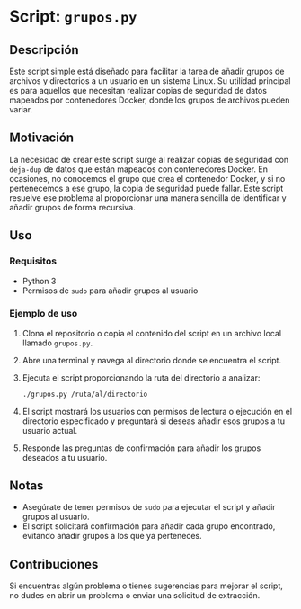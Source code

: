 # Script: `grupos.py`

## Descripción

Este script simple está diseñado para facilitar la tarea de añadir grupos de archivos y directorios a un usuario en un sistema Linux. Su utilidad principal es para aquellos que necesitan realizar copias de seguridad de datos mapeados por contenedores Docker, donde los grupos de archivos pueden variar.

## Motivación

La necesidad de crear este script surge al realizar copias de seguridad con `deja-dup` de datos que están mapeados con contenedores Docker. En ocasiones, no conocemos el grupo que crea el contenedor Docker, y si no pertenecemos a ese grupo, la copia de seguridad puede fallar. Este script resuelve ese problema al proporcionar una manera sencilla de identificar y añadir grupos de forma recursiva.

## Uso

### Requisitos

- Python 3
- Permisos de `sudo` para añadir grupos al usuario

### Ejemplo de uso

1. Clona el repositorio o copia el contenido del script en un archivo local llamado `grupos.py`.
2. Abre una terminal y navega al directorio donde se encuentra el script.
3. Ejecuta el script proporcionando la ruta del directorio a analizar:

    ```bash
    ./grupos.py /ruta/al/directorio
    ```

4. El script mostrará los usuarios con permisos de lectura o ejecución en el directorio especificado y preguntará si deseas añadir esos grupos a tu usuario actual.

5. Responde las preguntas de confirmación para añadir los grupos deseados a tu usuario.

## Notas

- Asegúrate de tener permisos de `sudo` para ejecutar el script y añadir grupos al usuario.
- El script solicitará confirmación para añadir cada grupo encontrado, evitando añadir grupos a los que ya perteneces.

## Contribuciones

Si encuentras algún problema o tienes sugerencias para mejorar el script, no dudes en abrir un problema o enviar una solicitud de extracción.
